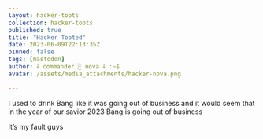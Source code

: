 ```yaml
---
layout: hacker-toots
collection: hacker-toots
published: true
title: "Hacker Tooted"
date: 2023-06-09T22:13:35Z
pinned: false
tags: [mastodon]
author: ⸸ commander ░ nova ⸸ :~$
avatar: /assets/media_attachments/hacker-nova.png

---
```


<p>I used to drink Bang like it was going out of business and it would seem that in the year of our savior 2023 Bang is going out of business </p><p>It’s my fault guys</p>


